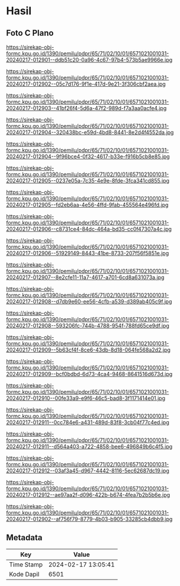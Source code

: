 # Hasil

## Foto C Plano

https://sirekap-obj-formc.kpu.go.id/1390/pemilu/pdpr/65/71/02/10/01/6571021001031-20240217-012901--ddb51c20-0a96-4c67-97b4-573b5ae9966e.jpg

https://sirekap-obj-formc.kpu.go.id/1390/pemilu/pdpr/65/71/02/10/01/6571021001031-20240217-012902--05c7d176-9f1e-417d-9e21-3f306cbf2aea.jpg

https://sirekap-obj-formc.kpu.go.id/1390/pemilu/pdpr/65/71/02/10/01/6571021001031-20240217-012903--41bf26f4-5d6a-47f2-989d-f7a3aa0acfe4.jpg

https://sirekap-obj-formc.kpu.go.id/1390/pemilu/pdpr/65/71/02/10/01/6571021001031-20240217-012904--320438bc-e59d-4bd8-8441-8e2d4f4552da.jpg

https://sirekap-obj-formc.kpu.go.id/1390/pemilu/pdpr/65/71/02/10/01/6571021001031-20240217-012904--9f96bce4-0f32-4617-b33e-f916b5cb8e85.jpg

https://sirekap-obj-formc.kpu.go.id/1390/pemilu/pdpr/65/71/02/10/01/6571021001031-20240217-012905--0237e05a-7c35-4e9e-8fde-3fca341cd855.jpg

https://sirekap-obj-formc.kpu.go.id/1390/pemilu/pdpr/65/71/02/10/01/6571021001031-20240217-012905--fd2eb6aa-4e56-4ffd-9fab-455564e496fd.jpg

https://sirekap-obj-formc.kpu.go.id/1390/pemilu/pdpr/65/71/02/10/01/6571021001031-20240217-012906--c8731ce4-84dc-464a-bd35-cc0f47307a4c.jpg

https://sirekap-obj-formc.kpu.go.id/1390/pemilu/pdpr/65/71/02/10/01/6571021001031-20240217-012906--51929149-8443-41be-8733-207f56f5851e.jpg

https://sirekap-obj-formc.kpu.go.id/1390/pemilu/pdpr/65/71/02/10/01/6571021001031-20240217-012907--8e2cfe11-11a7-4617-a701-6cd8a631073a.jpg

https://sirekap-obj-formc.kpu.go.id/1390/pemilu/pdpr/65/71/02/10/01/6571021001031-20240217-012908--d7db9e60-ee56-4cfb-a539-d389ab405c9f.jpg

https://sirekap-obj-formc.kpu.go.id/1390/pemilu/pdpr/65/71/02/10/01/6571021001031-20240217-012908--593206fc-744b-4788-954f-788fd65ce9df.jpg

https://sirekap-obj-formc.kpu.go.id/1390/pemilu/pdpr/65/71/02/10/01/6571021001031-20240217-012909--5b63cf4f-8ce6-43db-8d18-064fe568a2d2.jpg

https://sirekap-obj-formc.kpu.go.id/1390/pemilu/pdpr/65/71/02/10/01/6571021001031-20240217-012909--bcf0bdbd-6d73-4ca4-9468-8641516d673d.jpg

https://sirekap-obj-formc.kpu.go.id/1390/pemilu/pdpr/65/71/02/10/01/6571021001031-20240217-012910--00fe33a9-e9f6-46c5-bad8-3f1171414e01.jpg

https://sirekap-obj-formc.kpu.go.id/1390/pemilu/pdpr/65/71/02/10/01/6571021001031-20240217-012911--0cc784e6-a431-489d-83f8-3cb04f77c4ed.jpg

https://sirekap-obj-formc.kpu.go.id/1390/pemilu/pdpr/65/71/02/10/01/6571021001031-20240217-012911--d564a403-a722-4858-bee6-496849b6c4f5.jpg

https://sirekap-obj-formc.kpu.go.id/1390/pemilu/pdpr/65/71/02/10/01/6571021001031-20240217-012912--03af3a45-d967-4442-8116-5ec62687dc19.jpg

https://sirekap-obj-formc.kpu.go.id/1390/pemilu/pdpr/65/71/02/10/01/6571021001031-20240217-012912--ae97aa2f-d096-422b-b674-4fea7b2b5b6e.jpg

https://sirekap-obj-formc.kpu.go.id/1390/pemilu/pdpr/65/71/02/10/01/6571021001031-20240217-012902--af756f79-8779-4b03-b905-33285cb4dbb9.jpg


## Metadata

| Key        | Value               |
| ---------- | ------------------- |
| Time Stamp | 2024-02-17 13:05:41 |
| Kode Dapil | 6501                |



